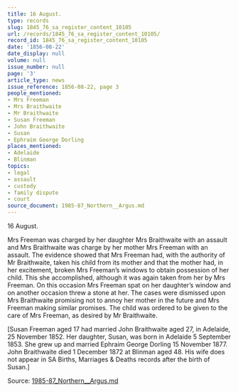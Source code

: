 ```yaml
---
title: 16 August.
type: records
slug: 1845_76_sa_register_content_10105
url: /records/1845_76_sa_register_content_10105/
record_id: 1845_76_sa_register_content_10105
date: '1856-08-22'
date_display: null
volume: null
issue_number: null
page: '3'
article_type: news
issue_reference: 1856-08-22, page 3
people_mentioned:
- Mrs Freeman
- Mrs Braithwaite
- Mr Braithwaite
- Susan Freeman
- John Braithwaite
- Susan
- Ephraim George Dorling
places_mentioned:
- Adelaide
- Blinman
topics:
- legal
- assault
- custody
- family dispute
- court
source_document: 1985-87_Northern__Argus.md
---
```


16 August.

Mrs Freeman was charged by her daughter Mrs Braithwaite with an assault and Mrs Braithwaite was charge by her mother Mrs Freeman with an assault.  The evidence showed that Mrs Freeman had, with the authority of Mr Braithwaite, taken his child from its mother and that the mother had, in her excitement, broken Mrs Freeman’s windows to obtain possession of her child.  This she accomplished, although it was again taken from her by Mrs Freeman.  On this occasion Mrs Freeman spat on her daughter’s window and on another occasion threw a stone at her.  The cases were dismissed upon Mrs Braithwaite promising not to annoy her mother in the future and Mrs Freeman making similar promises.  The child was ordered to be given to the care of Mrs Freeman, as desired by Mr Braithwaite.

[Susan Freeman aged 17 had married John Braithwaite aged 27, in Adelaide, 25 November 1852.  Her daughter, Susan, was born in Adelaide 5 September 1853.  She grew up and married Ephraim George Dorling 15 November 1877.  John Braithwaite died 1 December 1872 at Blinman aged 48.  His wife does not appear in SA Births, Marriages & Deaths records after the birth of Susan.]

Source: [1985-87_Northern__Argus.md](/downloads/markdown/1985-87_Northern__Argus.md)
